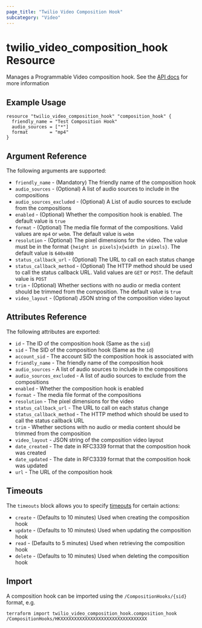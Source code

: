 ```yaml
---
page_title: "Twilio Video Composition Hook"
subcategory: "Video"
---
```


# twilio_video_composition_hook Resource

Manages a Programmable Video composition hook. See the [API docs](https://www.twilio.com/docs/video/api/composition-hooks) for more information

## Example Usage

```hcl
resource "twilio_video_composition_hook" "composition_hook" {
  friendly_name = "Test Composition Hook"
  audio_sources = ["*"]
  format        = "mp4"
}
```

## Argument Reference

The following arguments are supported:

- `friendly_name` - (Mandatory) The friendly name of the composition hook
- `audio_sources` - (Optional) A list of audio sources to include in the compositions
- `audio_sources_excluded` - (Optional) A List of audio sources to exclude from the compositions
- `enabled` - (Optional) Whether the composition hook is enabled. The default value is `true`
- `format` - (Optional) The media file format of the compositions. Valid values are `mp4` or `webm`. The default value is `webm`
- `resolution` - (Optional) The pixel dimensions for the video. The value must be in the format `{height in pixels}x{width in pixels}`. The default value is `640x480`
- `status_callback_url` - (Optional) The URL to call on each status change
- `status_callback_method` - (Optional) The HTTP method should be used to call the status callback URL. Valid values are `GET` or `POST`. The default value is `POST`
- `trim` - (Optional) Whether sections with no audio or media content should be trimmed from the composition. The default value is `true`
- `video_layout` - (Optional) JSON string of the composition video layout

## Attributes Reference

The following attributes are exported:

- `id` - The ID of the composition hook (Same as the `sid`)
- `sid` - The SID of the composition hook (Same as the `id`)
- `account_sid` - The account SID the composition hook is associated with
- `friendly_name` - The friendly name of the composition hook
- `audio_sources` - A list of audio sources to include in the compositions
- `audio_sources_excluded` - A list of audio sources to exclude from the compositions
- `enabled` - Whether the composition hook is enabled
- `format` - The media file format of the compositions
- `resolution` - The pixel dimensions for the video
- `status_callback_url` - The URL to call on each status change
- `status_callback_method` - The HTTP method which should be used to call the status callback URL
- `trim` - Whether sections with no audio or media content should be trimmed from the composition
- `video_layout` - JSON string of the composition video layout
- `date_created` - The date in RFC3339 format that the composition hook was created
- `date_updated` - The date in RFC3339 format that the composition hook was updated
- `url` - The URL of the composition hook

## Timeouts

The `timeouts` block allows you to specify [timeouts](https://www.terraform.io/docs/configuration/resources.html#timeouts) for certain actions:

- `create` - (Defaults to 10 minutes) Used when creating the composition hook
- `update` - (Defaults to 10 minutes) Used when updating the composition hook
- `read` - (Defaults to 5 minutes) Used when retrieving the composition hook
- `delete` - (Defaults to 10 minutes) Used when deleting the composition hook

## Import

A composition hook can be imported using the `/CompositionHooks/{sid}` format, e.g.

```shell
terraform import twilio_video_composition_hook.composition_hook /CompositionHooks/HKXXXXXXXXXXXXXXXXXXXXXXXXXXXXXXXX
```
